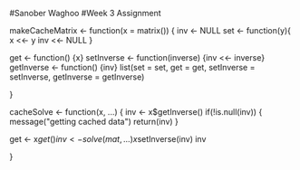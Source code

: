 #Sanober Waghoo
#Week 3 Assignment 


makeCacheMatrix <- function(x = matrix()) {
   inv <- NULL
   set <- function(y){
      x <<- y
      inv <<- NULL 
  }
  
   get <- function() {x}
   setInverse <- function(inverse) {inv <<- inverse}
   getInverse <- function() {inv}
   list(set = set, get = get, setInverse = setInverse, getInverse = getInverse)
   
}
  
cacheSolve <- function(x, ...) {
   inv <- x$getInverse()
   if(!is.null(inv)) {
     message("getting cached data")
     return(inv)
  }
  
  get <- x$get()
  inv <- solve(mat, ...)
  x$setInverse(inv)
  inv
  
}
